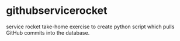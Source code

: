 # githubservicerocket
service rocket take-home exercise to create python script which pulls GitHub commits into the database.
